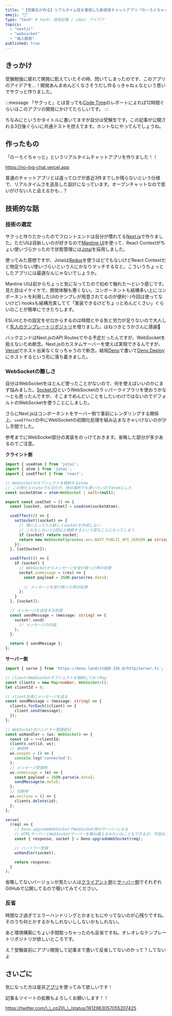 ```yaml
---
title: "【受験生が作る】リアルタイム性を重視した新感覚チャットアプリ「のーろぐちゃっと」 | Next.js + WebSocket"
emoji: "💬"
type: "tech" # tech: 技術記事 / idea: アイデア
topics:
  - "nextjs"
  - "websocket"
  - "個人開発"
published: true
---
```


## きっかけ

受験勉強に疲れて開発に飢えていたその時、閃いてしまったのです、このアプリのアイデアを...！開発あんまめんどくなさそうだし作るっきゃねぇなという思いでサクっと作りました。

:::message
「サクっと」とは言っても[Code Time](https://www.software.com/product/code-time)のレポートによれば12時間ぐらいはこのアプリの開発にかけてたらしいです。
:::

ちなみにというかタイトルに書いてますが自分は受験生です。この記事が公開される3日後ぐらいに共通テストを控えてます。ホントなにやってんでしょうね。

## 作ったもの

「のーろぐちゃっと」というリアルタイムチャットアプリを作りました！！

https://no-log-chat.vercel.app

普通のチャットアプリとは違ってログが直近3件までしか残らないという仕様で、リアルタイムさを追及した設計になっています。オープンチャットなので思いがけない人と会えるかも...？

## 技術的な話

### 技術の選定

サクっと作りたかったのでフロントエンドは自分が慣れてる[Next.js](https://nextjs.org/)で作りました。ただUIは目新しいのが好きなので[Mantine UI](https://ui.mantine.dev/)を使って、React Contextがちょい使いづらかったので状態管理には[Jotai](https://jotai.org/)を採用しました。

使ってみた感想ですが、Jotaiは[Redux](https://no-log-chat.vercel.app/)を使うほどでもないけどReact Contextだと物足りない/使いづらいという人にかなりマッチするなと。こういうちょっとしたアプリには最適なんじゃないでしょうか。

Mantine UIは前からちょっと気になってたので初めて触れた～という感じです。見た目はイケイケで、開発体験も悪くない。コンポーネントも結構多い上にコンポーネントを利用したUIのテンプレが用意されてるのが便利✨(今回は使ってないけど) hooksも結構充実してて「実装できるけどちょっとめんどくさい」ぐらいのことが簡単にできたりします。

ESLintとかの設定をゼロからするのは時間とやる気と労力が足りないので大人しく[先人のテンプレートリポジトリ](https://zenn.dev/rabbit/articles/8a0f5e199be76d)を借りました。はねつきとうかさんに感謝🙏

バックエンドはNext.jsのAPI Routesでやる予定だったんですが、WebSocketを扱えないため断念。Next.jsのカスタムサーバーを使えば実現できるんですが、[Vercel](https://vercel.com/)でホスト出来なくなっちゃうので断念。結局[Deno](https://deno.land/)で書いて[Deno Deploy](https://deno.land/)にホストするという形に落ち着きました。

### WebSocketの難しさ

自分はWebSocketをほとんど使ったことがないので、何を使えばいいのかにまず悩みました。[Socket.IO](https://socket.io/)というWebSocketのラッパーライブラリを使おうかな～とも思ったんですが、そこまでめんどいことをしたいわけではないのでデフォルトのWebSocketを使うことにしました。

さらにNext.jsはコンポーネントをサーバー側で事前にレンダリングする関係上、`useEffect`の中にWebSocketの初期化処理を組み込まなきゃいけないのが少し手間でした。

参考までにWebSocket部分の実装をのっけておきます。省略した部分が多少あるのでご注意。

**クライント側**

```ts
import { useAtom } from 'jotai';
import { atom } from 'jotai';
import { useEffect } from 'react';

// WebSocketのオブジェクトを格納するatom
// この例だとstateでも可だが、他の場所でも使いたいのでatomにした
const socketAtom = atom<WebSocket | null>(null);

export const useChat = () => {
  const [socket, setSocket] = useAtom(socketAtom);

  useEffect(() => {
    setSocket((socket) => {
      // 既に入ってたら新しくsocketを作成しない
      // これをしないと2回以上接続するという変なことになってしまう
      if (socket) return socket;
      return new WebSocket(process.env.NEXT_PUBLIC_API_SERVER as string);
    });
  }, [setSocket]);

  useEffect(() => {
    if (socket) {
      // WebSocketからメッセージを受け取った時の処理
      socket.onmessage = (res) => {
        const payload = JSON.parse(res.data);
        
        // メッセージを受け取った時の処理
      };
    }
  }, [socket]);

  // メッセージを送信する処理
  const sendMessage = (message: string) => {
    socket?.send(
      // メッセージの内容
    );
  };

  return { sendMessage };
};
```

**サーバー側**

```ts
import { serve } from 'https://deno.land/std@0.156.0/http/server.ts';

// clientのWebSocketオブジェクトを格納しておくMap
const clients = new Map<number, WebSocket>();
let clientId = 0;

// client全員にメッセージを送る
const sendMessage = (message: string) => {
  clients.forEach((client) => {
    client.send(message);
  });
};

// WebSocketのハンドラー登録部分
const wsHandler = (ws: WebSocket) => {
  const id = ++clientId;
  clients.set(id, ws);
  // 接続時
  ws.onopen = () => {
    console.log('connected');
  };
  // メッセージ受信時
  ws.onmessage = (e) => {
    const payload = JSON.parse(e.data);
    sendMessage(e.data);
  };
  // 切断時
  ws.onclose = () => {
    clients.delete(id);
  };
};

serve(
  (req) => {
    // Deno.upgradeWebSocketでWebSocket用のサーバーになる
    // HTMLサーバーとWebSocketサーバーを兼ね備えるみたいなこともできるが、今回はフロントエンドのホストはVercelに任せているのでWebSocket専用サーバー
    const { response, socket } = Deno.upgradeWebSocket(req);

    // ハンドラー登録
    wsHandler(socket);

    return response;
  }
);
```

省略してないバージョンが見たい人は[クライアント側](https://github.com/cp-20/no-log-chat/blob/main/src/lib/chat.ts)と[サーバー側](https://github.com/cp-20/no-log-chat-server/blob/master/src/main.ts)でそれぞれGitHubで公開してるので覗いてみてください。

### 反省

時間なさ過ぎてエラーハンドリングとかまともにやってないのが心残りですね。そのうち何とかするかもしれないししないかもしれない。

あと環境構築にちょい手間取っちゃったのも反省ですね。オレオレなテンプレートリポジトリが欲しいところです。

え？受験直前にアプリ開発して記事まで書いて反省してないのかって？してないよ

## さいごに

気になった方は是非[アプリ](https://no-log-chat.vercel.app/)を使ってみて欲しいです！

記事＆ツイートの拡散もよろしくお願いします！！

https://twitter.com/\_\_cp20\_\_/status/1612963057055207425